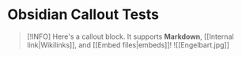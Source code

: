 # Obsidian Callout Tests

> [!INFO]
> Here's a callout block.
> It supports **Markdown**, \[\[Internal link|Wikilinks\]\], and \[\[Embed files|embeds\]\]!
> !\[\[Engelbart.jpg\]\]
